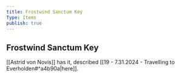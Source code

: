 ```yaml
---
title: Frostwind Sanctum Key
Type: Items
publish: true
---
```

## Frostwind Sanctum Key

[[Astrid von Novis]] has it, described [[19 - 7.31.2024 - Travelling to Everholden#^a4b90a|here]]. 